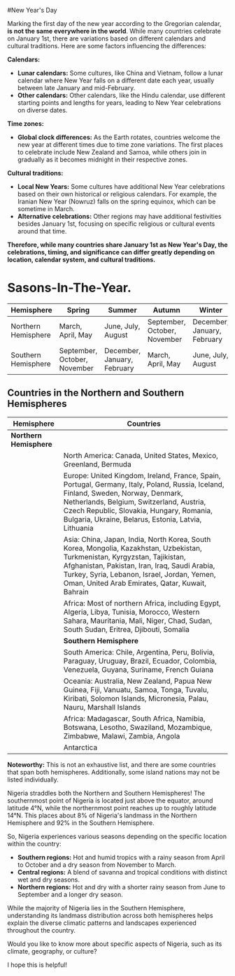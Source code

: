 #New Year's Day

Marking the first day of the new year according to the Gregorian calendar, **is not the same everywhere in the world**. While many countries celebrate on January 1st, there are variations based on different calendars and cultural traditions. Here are some factors influencing the differences:

**Calendars:**

* **Lunar calendars:** Some cultures, like China and Vietnam, follow a lunar calendar where New Year falls on a different date each year, usually between late January and mid-February.
* **Other calendars:** Other calendars, like the Hindu calendar, use different starting points and lengths for years, leading to New Year celebrations on diverse dates.

**Time zones:**

* **Global clock differences:** As the Earth rotates, countries welcome the new year at different times due to time zone variations. The first places to celebrate include New Zealand and Samoa, while others join in gradually as it becomes midnight in their respective zones.

**Cultural traditions:**

* **Local New Years:** Some cultures have additional New Year celebrations based on their own historical or religious calendars. For example, the Iranian New Year (Nowruz) falls on the spring equinox, which can be sometime in March.
* **Alternative celebrations:** Other regions may have additional festivities besides January 1st, focusing on specific religious or cultural events around that time.

**Therefore, while many countries share January 1st as New Year's Day, the celebrations, timing, and significance can differ greatly depending on location, calendar system, and cultural traditions.**


# Sasons-In-The-Year.

| Hemisphere | Spring | Summer | Autumn | Winter |
| --- | --- | --- | --- | --- |
| Northern Hemisphere | March, April, May | June, July, August | September, October, November | December, January, February |
| Southern Hemisphere | September, October, November | December, January, February | March, April, May | June, July, August |


## Countries in the Northern and Southern Hemispheres

| Hemisphere | Countries |
|---|---|
| **Northern Hemisphere** |  |
| | North America: Canada, United States, Mexico, Greenland, Bermuda |
| | Europe: United Kingdom, Ireland, France, Spain, Portugal, Germany, Italy, Poland, Russia, Iceland, Finland, Sweden, Norway, Denmark, Netherlands, Belgium, Switzerland, Austria, Czech Republic, Slovakia, Hungary, Romania, Bulgaria, Ukraine, Belarus, Estonia, Latvia, Lithuania |
| | Asia: China, Japan, India, North Korea, South Korea, Mongolia, Kazakhstan, Uzbekistan, Turkmenistan, Kyrgyzstan, Tajikistan, Afghanistan, Pakistan, Iran, Iraq, Saudi Arabia, Turkey, Syria, Lebanon, Israel, Jordan, Yemen, Oman, United Arab Emirates, Qatar, Kuwait, Bahrain |
| | Africa: Most of northern Africa, including Egypt, Algeria, Libya, Tunisia, Morocco, Western Sahara, Mauritania, Mali, Niger, Chad, Sudan, South Sudan, Eritrea, Djibouti, Somalia |
| | **Southern Hemisphere** | |
| | South America: Chile, Argentina, Peru, Bolivia, Paraguay, Uruguay, Brazil, Ecuador, Colombia, Venezuela, Guyana, Suriname, French Guiana |
| | Oceania: Australia, New Zealand, Papua New Guinea, Fiji, Vanuatu, Samoa, Tonga, Tuvalu, Kiribati, Solomon Islands, Micronesia, Palau, Nauru, Marshall Islands |
| | Africa: Madagascar, South Africa, Namibia, Botswana, Lesotho, Swaziland, Mozambique, Zimbabwe, Malawi, Zambia, Angola |
| | Antarctica | 

**Noteworthy:** 
This is not an exhaustive list, and there are some countries that span both hemispheres. Additionally, some island nations may not be listed individually.

Nigeria straddles both the Northern and Southern Hemispheres! The southernmost point of Nigeria is located just above the equator, around latitude 4°N, while the northernmost point reaches up to roughly latitude 14°N. This places about 8% of Nigeria's landmass in the Northern Hemisphere and 92% in the Southern Hemisphere.

So, Nigeria experiences various seasons depending on the specific location within the country:

* **Southern regions:** Hot and humid tropics with a rainy season from April to October and a dry season from November to March.
* **Central regions:** A blend of savanna and tropical conditions with distinct wet and dry seasons.
* **Northern regions:** Hot and dry with a shorter rainy season from June to September and a longer dry season.

While the majority of Nigeria lies in the Southern Hemisphere, understanding its landmass distribution across both hemispheres helps explain the diverse climatic patterns and landscapes experienced throughout the country.

Would you like to know more about specific aspects of Nigeria, such as its climate, geography, or culture?

I hope this is helpful!
